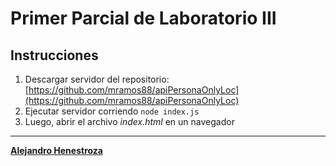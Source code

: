 # Primer Parcial de Laboratorio III

## Instrucciones

1.  Descargar servidor del repositorio: [https://github.com/mramos88/apiPersonaOnlyLoc](https://github.com/mramos88/apiPersonaOnlyLoc)
2.  Ejecutar servidor corriendo `node index.js`
3.  Luego, abrir el archivo *index.html* en un navegador

---

**[Alejandro Henestroza](https://github.com/AleHenestroza)**
